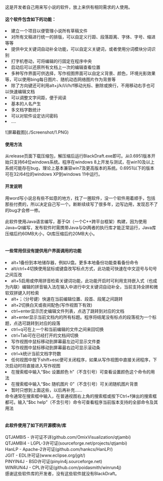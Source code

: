 这是开发者自己用来写小说的软件，放上来供有相同需求的人使用。

 <h4>这个软件包含如下的功能：</h4>
<li> 建立一个项目以便管理小说所有草稿文件
<li> 对所有文稿进行统一的排版，可以自定义行距、段落距离、字体、字号、缩进等等
<li> 提供中文关键词自动补全功能，可以自定义关键词，或者使用分词模块分词识别
<li> 打字机卷动，可将编辑的行固定在程序中央
<li> 启动后可以还原所有文档上一次的编辑查看位置
<li> 多种写作界面可供选择，写作视图界面可以自定义背景、颜色，环境光影效果等，可以使用bing每日图片、随机动态网络图片作为背景等
<li> 除了方向键还可利用alt+j/k/l/i/h/f移动光标、删除或换行，不用移动右手也可以快速编辑文档
<li> 可以调整文字间距，便于阅读
<li> 基本的人名产生
<li> 多文档字数统计
<li> 可以对软件设定访问密码
<li> ....
 <br><br>
![屏幕截图](./Screenshot/1.PNG)
 
 <h4>使用方法</h4>
 从release页面下载压缩包，解压缩后运行BlackDraft.exe即可。从0.6951版本开始只支持64位windows系统。程序在windows 8上开发与测试，在win10及以上系统可能存在bug，理论上基本兼容win7及更高版本的系统。0.6951以下的版本可在32/64位的windows XP到windows 11中运行。
<h4>开发说明</h4>
用word写小说总有些不如意的地方，找了一圈软件，没一个软件用着顺手，包括那些付费的，所以决定自己写一个。断断续续写了很多年，边写边用，发现忍不了的bug才会修一修。
 <br><br>
此软件使用Java语言编写，基于Qt（一个C++跨平台框架）构建，因为使用Java+Qt编写，发布软件时需携带Java与Qt两者的执行库才能正常运行，Java库压缩后约60MB大小，Qt库压缩后约20MB大小。
<br><br>
<h4>一些常用但没有提供用户界面调用的功能</h4>
<li> alt+1备份到本地储存器，例如U盘。更多本地备份功能查看备份命令
<li> alt/ctrl+4切换使用鼠标或键盘改写标点方式，此功能可快速在中文逗号与句号之间互改
<li> alt+5启用或停用拼音检索关键词功能，此功能开启时可利用支持嵌入式（也成为内联）编辑的拼音输入法在输入中进行中文关键词自动补全，当前支持全拼和微软双拼键入时检索
<li> alt+；（分号键）快速在当前编辑位置、段首、段尾之间跳转
<li> alt+2切换白天或夜间配色(写作视图下有效)
<li> ctrl+enter显示历史编辑文件列表，点选了跳转到对应的文档
 <li> alt+enter显示当前文档内的所有标题。程序将结尾没有标点的段落视为一个标题，点选可跳转到对应的段落
  <li> ctrl+q可在上一个和当前编辑的文件之间来回切换
  <li> ctrl+Tab可在已经打开的文档间切换
   <li> 写作视图中鼠标移动到屏幕最左边可显示文件娄
    <li> 写作视图中鼠标移动到屏幕最右边可显示滚动条
     <li> ctrl+k统计当前文档字符数
    <li> 任何视图中按下shift+esc便可关闭程序，如果从写作视图中直接关闭程序，下次启动时将直接进入写作视图
  
<li> 在搜索框中输入“$bc 设置颜色 h”（不含引号）可查看设置颜色这个命令的用法
<li> 在搜索框中输入“$bc 随机图片 0”（不含引号）可关闭随机图片背景
<li> 暂时只想到上面这些，以后再补充……
<br>命令通常在搜索框中输入，在普通视图右上角的搜索框或按下Ctrl+f弹出的搜索框都可。输入“$bc help”（不含引号）命令可查看程序当前版本支持的全部命令及其用法
 <br><br>
<h4>此软件使用了如下的开源模块/库</h4>
QTJAMBI5 - 许可证不详(github.com/OmixVisualization/qtjambi)<br>
QTJAMBI4 - LGPL-3许可证(sourceforge.net/projects/qtjambi)<br>
HanLP - Apache-2许可证(github.com/hankcs/HanLP/)<br>
JGIT - EDL许可证(www.eclipse.org/jgit/)<br>
PINYIN4J - BSD许可证(pinyin4j.sourceforge.net)<br>
WINRUN4J - CPL许可证(github.com/poidasmith/winrun4j)<br>
感谢这些软件库的开发者，没有这些软件就没有BlackDraft。

